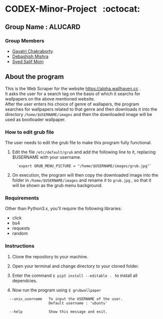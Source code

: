 # CODEX-Minor-Project  &nbsp;&nbsp;:octocat:

## Group Name : ALUCARD

### Group Members
* [Gayatri Chakraborty](https://github.com/gayatric)
* [Debashish Mishra](https://github.com/Zanark)
* [Syed Salif Moin](https://github.com/salif-04)

## About the program
This is the Web Scraper for the website https://alpha.wallhaven.cc .  
It asks the user for a search tag on the basis of which it searchs for wallpapers on the above mentioned website.  
After the user enters his choice of genre of wallapers, the program searches for wallpapers related to that genre and then downloads it into the directory `/home/$USERNAME/images` and then the downloaded image will be used as bootloader wallpaper. 

### How to edit grub file
The user needs to edit the grub file to make this program fully functional.

1. Edit the file `/etc/default/grub` and add the following line to it, replacing $USERNAME with your username.

         `export GRUB_MENU_PICTURE = "/home/$USERNAME/images/grub.jpg"`

2. On execution, the program will then copy the downloaded image into the folder in `/home/$USERNAME/images` and rename it to `grub.jpg` , so that it will be shown as the grub menu background.

### Requirements
Other than Python3.x, you'll require the following libraries:<br>
* click<br>
* bs4<br>
* requests<br>
* random<br>

### Instructions
1. Clone the repository to your machine.

2. Open your terminal and change directory to your cloned folder.

3. Enter the command `$ pip3 install --editable . ` to install all dependcies.

4. Now run the program using `$ grubwallpaper`

```
  --unix_username   To input the USERNAME of the user.
                    Default username : 'ubuntu'

  --help            Show this message and exit.

```
